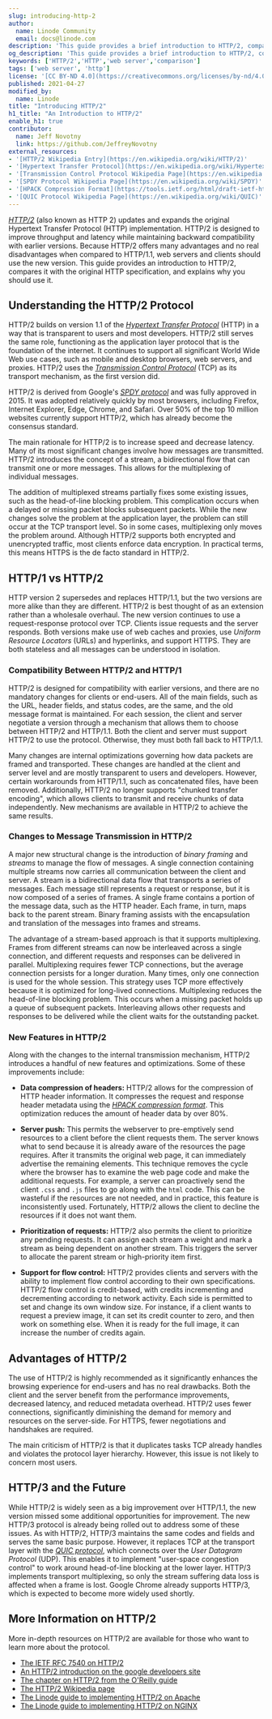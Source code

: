 ```yaml
---
slug: introducing-http-2
author:
  name: Linode Community
  email: docs@linode.com
description: 'This guide provides a brief introduction to HTTP/2, compares it with the original HTTP specification, and explains why you should use it.'
og_description: 'This guide provides a brief introduction to HTTP/2, compares it with the original HTTP specification, and explains why you should use it.'
keywords: ['HTTP/2','HTTP','web server','comparison']
tags: ['web server', 'http']
license: '[CC BY-ND 4.0](https://creativecommons.org/licenses/by-nd/4.0)'
published: 2021-04-27
modified_by:
  name: Linode
title: "Introducing HTTP/2"
h1_title: "An Introduction to HTTP/2"
enable_h1: true
contributor:
  name: Jeff Novotny
  link: https://github.com/JeffreyNovotny
external_resources:
- '[HTTP/2 Wikipedia Entry](https://en.wikipedia.org/wiki/HTTP/2)'
- '[Hypertext Transfer Protocol](https://en.wikipedia.org/wiki/Hypertext_Transfer_Protocol)'
- '[Transmission Control Protocol Wikipedia Page](https://en.wikipedia.org/wiki/Transmission_Control_Protocol)'
- '[SPDY Protocol Wikipedia Page](https://en.wikipedia.org/wiki/SPDY)'
- '[HPACK Compression Format](https://tools.ietf.org/html/draft-ietf-httpbis-header-compression-12)'
- '[QUIC Protocol Wikipedia Page](https://en.wikipedia.org/wiki/QUIC)'
---
```


[*HTTP/2*](https://en.wikipedia.org/wiki/HTTP/2) (also known as HTTP 2) updates and expands the original Hypertext Transfer Protocol (HTTP) implementation. HTTP/2 is designed to improve throughput and latency while maintaining backward compatibility with earlier versions. Because HTTP/2 offers many advantages and no real disadvantages when compared to HTTP/1.1, web servers and clients should use the new version. This guide provides an introduction to HTTP/2, compares it with the original HTTP specification, and explains why you should use it.

## Understanding the HTTP/2 Protocol

HTTP/2 builds on version 1.1 of the [*Hypertext Transfer Protocol*](https://en.wikipedia.org/wiki/Hypertext_Transfer_Protocol) (HTTP) in a way that is transparent to users and most developers. HTTP/2 still serves the same role, functioning as the application layer protocol that is the foundation of the internet. It continues to support all significant World Wide Web use cases, such as mobile and desktop browsers, web servers, and proxies. HTTP/2 uses the [*Transmission Control Protocol*](https://en.wikipedia.org/wiki/Transmission_Control_Protocol) (TCP) as its transport mechanism, as the first version did.

HTTP/2 is derived from Google's [*SPDY protocol*](https://en.wikipedia.org/wiki/SPDY) and was fully approved in 2015. It was adopted relatively quickly by most browsers, including Firefox, Internet Explorer, Edge, Chrome, and Safari. Over 50% of the top 10 million websites currently support HTTP/2, which has already become the consensus standard.

The main rationale for HTTP/2 is to increase speed and decrease latency. Many of its most significant changes involve how messages are transmitted. HTTP/2 introduces the concept of a stream, a bidirectional flow that can transmit one or more messages. This allows for the multiplexing of individual messages.

The addition of multiplexed streams partially fixes some existing issues, such as the head-of-line blocking problem. This complication occurs when a delayed or missing packet blocks subsequent packets. While the new changes solve the problem at the application layer, the problem can still occur at the TCP transport level. So in some cases, multiplexing only moves the problem around. Although HTTP/2 supports both encrypted and unencrypted traffic, most clients enforce data encryption. In practical terms, this means HTTPS is the de facto standard in HTTP/2.

## HTTP/1 vs HTTP/2

HTTP version 2 supersedes and replaces HTTP/1.1, but the two versions are more alike than they are different. HTTP/2 is best thought of as an extension rather than a wholesale overhaul. The new version continues to use a request-response protocol over TCP. Clients issue requests and the server responds. Both versions make use of web caches and proxies, use *Uniform Resource Locators* (URLs) and hyperlinks, and support HTTPS. They are both stateless and all messages can be understood in isolation.

### Compatibility Between HTTP/2 and HTTP/1

HTTP/2 is designed for compatibility with earlier versions, and there are no mandatory changes for clients or end-users. All of the main fields, such as the URL, header fields, and status codes, are the same, and the old message format is maintained. For each session, the client and server negotiate a version through a mechanism that allows them to choose between HTTP/2 and HTTP/1.1. Both the client and server must support HTTP/2 to use the protocol. Otherwise, they must both fall back to HTTP/1.1.

Many changes are internal optimizations governing how data packets are framed and transported. These changes are handled at the client and server level and are mostly transparent to users and developers. However, certain workarounds from HTTP/1.1, such as concatenated files, have been removed. Additionally, HTTP/2 no longer supports "chunked transfer encoding", which allows clients to transmit and receive chunks of data independently. New mechanisms are available in HTTP/2 to achieve the same results.

### Changes to Message Transmission in HTTP/2

A major new structural change is the introduction of *binary framing* and *streams* to manage the flow of messages. A single connection containing multiple streams now carries all communication between the client and server. A stream is a bidirectional data flow that transports a series of messages. Each message still represents a request or response, but it is now composed of a series of frames. A single frame contains a portion of the message data, such as the HTTP header. Each frame, in turn, maps back to the parent stream. Binary framing assists with the encapsulation and translation of the messages into frames and streams.

The advantage of a stream-based approach is that it supports multiplexing. Frames from different streams can now be interleaved across a single connection, and different requests and responses can be delivered in parallel. Multiplexing requires fewer TCP connections, but the average connection persists for a longer duration. Many times, only one connection is used for the whole session. This strategy uses TCP more effectively because it is optimized for long-lived connections. Multiplexing reduces the head-of-line blocking problem. This occurs when a missing packet holds up a queue of subsequent packets. Interleaving allows other requests and responses to be delivered while the client waits for the outstanding packet.

### New Features in HTTP/2

Along with the changes to the internal transmission mechanism, HTTP/2 introduces a handful of new features and optimizations. Some of these improvements include:

- **Data compression of headers:** HTTP/2 allows for the compression of HTTP header information. It compresses the request and response header metadata using the [*HPACK compression format*](https://tools.ietf.org/html/draft-ietf-httpbis-header-compression-12). This optimization reduces the amount of header data by over 80%.

- **Server push:** This permits the webserver to pre-emptively send resources to a client before the client requests them. The server knows what to send because it is already aware of the resources the page requires. After it transmits the original web page, it can immediately advertise the remaining elements. This technique removes the cycle where the browser has to examine the web page code and make the additional requests. For example, a server can proactively send the client `.css` and `.js` files to go along with the `html` code. This can be wasteful if the resources are not needed, and in practice, this feature is inconsistently used. Fortunately, HTTP/2 allows the client to decline the resources if it does not want them.

- **Prioritization of requests:** HTTP/2 also permits the client to prioritize any pending requests. It can assign each stream a weight and mark a stream as being dependent on another stream. This triggers the server to allocate the parent stream or high-priority item first.

- **Support for flow control:** HTTP/2 provides clients and servers with the ability to implement flow control according to their own specifications. HTTP/2 flow control is credit-based, with credits incrementing and decrementing according to network activity. Each side is permitted to set and change its own window size. For instance, if a client wants to request a preview image, it can set its credit counter to zero, and then work on something else. When it is ready for the full image, it can increase the number of credits again.

## Advantages of HTTP/2

The use of HTTP/2 is highly recommended as it significantly enhances the browsing experience for end-users and has no real drawbacks. Both the client and the server benefit from the performance improvements, decreased latency, and reduced metadata overhead. HTTP/2 uses fewer connections, significantly diminishing the demand for memory and resources on the server-side. For HTTPS, fewer negotiations and handshakes are required.

The main criticism of HTTP/2 is that it duplicates tasks TCP already handles and violates the protocol layer hierarchy. However, this issue is not likely to concern most users.

## HTTP/3 and the Future

While HTTP/2 is widely seen as a big improvement over HTTP/1.1, the new version missed some additional opportunities for improvement. The new HTTP/3 protocol is already being rolled out to address some of these issues. As with HTTP/2, HTTP/3 maintains the same codes and fields and serves the same basic purpose. However, it replaces TCP at the transport layer with the [*QUIC protocol*](https://en.wikipedia.org/wiki/QUIC), which connects over the *User Datagram Protocol* (UDP). This enables it to implement "user-space congestion control" to work around head-of-line blocking at the lower layer. HTTP/3 implements transport multiplexing, so only the stream suffering data loss is affected when a frame is lost. Google Chrome already supports HTTP/3, which is expected to become more widely used shortly.

## More Information on HTTP/2

More in-depth resources on HTTP/2 are available for those who want to learn more about the protocol.

- [The IETF RFC 7540 on HTTP/2](https://tools.ietf.org/html/rfc7540)
- [An HTTP/2 introduction on the google developers site](https://developers.google.com/web/fundamentals/performance/http2)
- [The chapter on HTTP/2 from the O'Reilly guide](https://hpbn.co/http2/)
- [The HTTP/2 Wikipedia page](https://en.wikipedia.org/wiki/HTTP/2)
- [The Linode guide to implementing HTTP/2 on Apache](/docs/guides/how-to-configure-http-2-on-apache)
- [The Linode guide to implementing HTTP/2 on NGINX](/docs/guides/how-to-configure-http-2-on-nginx)
